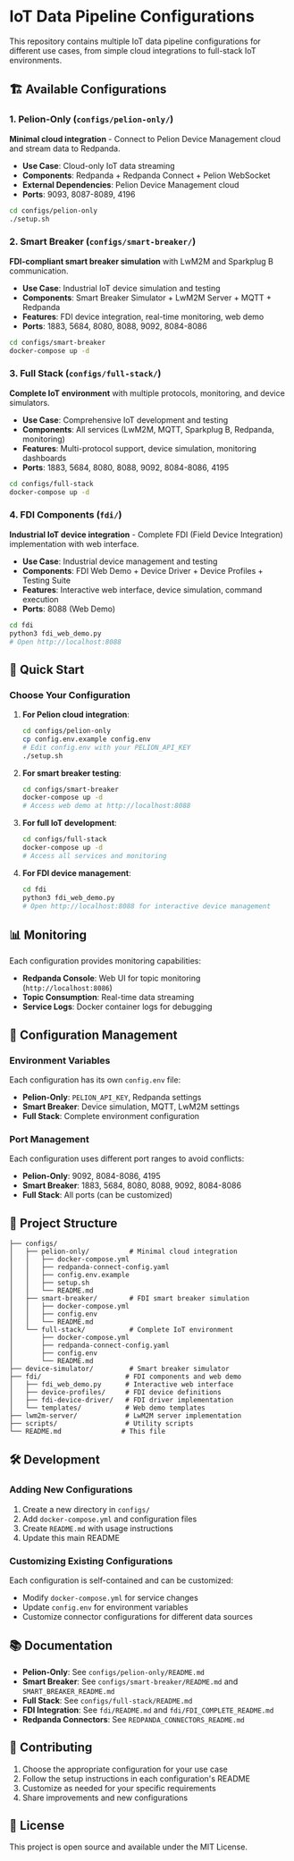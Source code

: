# IoT Data Pipeline Configurations

This repository contains multiple IoT data pipeline configurations for different use cases, from simple cloud integrations to full-stack IoT environments.

## 🏗️ Available Configurations

### 1. **Pelion-Only** (`configs/pelion-only/`)
**Minimal cloud integration** - Connect to Pelion Device Management cloud and stream data to Redpanda.

- **Use Case**: Cloud-only IoT data streaming
- **Components**: Redpanda + Redpanda Connect + Pelion WebSocket
- **External Dependencies**: Pelion Device Management cloud
- **Ports**: 9093, 8087-8089, 4196

```bash
cd configs/pelion-only
./setup.sh
```

### 2. **Smart Breaker** (`configs/smart-breaker/`)
**FDI-compliant smart breaker simulation** with LwM2M and Sparkplug B communication.

- **Use Case**: Industrial IoT device simulation and testing
- **Components**: Smart Breaker Simulator + LwM2M Server + MQTT + Redpanda
- **Features**: FDI device integration, real-time monitoring, web demo
- **Ports**: 1883, 5684, 8080, 8088, 9092, 8084-8086

```bash
cd configs/smart-breaker
docker-compose up -d
```

### 3. **Full Stack** (`configs/full-stack/`)
**Complete IoT environment** with multiple protocols, monitoring, and device simulators.

- **Use Case**: Comprehensive IoT development and testing
- **Components**: All services (LwM2M, MQTT, Sparkplug B, Redpanda, monitoring)
- **Features**: Multi-protocol support, device simulation, monitoring dashboards
- **Ports**: 1883, 5684, 8080, 8088, 9092, 8084-8086, 4195

```bash
cd configs/full-stack
docker-compose up -d
```

### 4. **FDI Components** (`fdi/`)
**Industrial IoT device integration** - Complete FDI (Field Device Integration) implementation with web interface.

- **Use Case**: Industrial device management and testing
- **Components**: FDI Web Demo + Device Driver + Device Profiles + Testing Suite
- **Features**: Interactive web interface, device simulation, command execution
- **Ports**: 8088 (Web Demo)

```bash
cd fdi
python3 fdi_web_demo.py
# Open http://localhost:8088
```

## 🚀 Quick Start

### Choose Your Configuration

1. **For Pelion cloud integration**:
   ```bash
   cd configs/pelion-only
   cp config.env.example config.env
   # Edit config.env with your PELION_API_KEY
   ./setup.sh
   ```

2. **For smart breaker testing**:
   ```bash
   cd configs/smart-breaker
   docker-compose up -d
   # Access web demo at http://localhost:8088
   ```

3. **For full IoT development**:
   ```bash
   cd configs/full-stack
   docker-compose up -d
   # Access all services and monitoring
   ```

4. **For FDI device management**:
   ```bash
   cd fdi
   python3 fdi_web_demo.py
   # Open http://localhost:8088 for interactive device management
   ```

## 📊 Monitoring

Each configuration provides monitoring capabilities:

- **Redpanda Console**: Web UI for topic monitoring (`http://localhost:8086`)
- **Topic Consumption**: Real-time data streaming
- **Service Logs**: Docker container logs for debugging

## 🔧 Configuration Management

### Environment Variables

Each configuration has its own `config.env` file:

- **Pelion-Only**: `PELION_API_KEY`, Redpanda settings
- **Smart Breaker**: Device simulation, MQTT, LwM2M settings
- **Full Stack**: Complete environment configuration

### Port Management

Each configuration uses different port ranges to avoid conflicts:

- **Pelion-Only**: 9092, 8084-8086, 4195
- **Smart Breaker**: 1883, 5684, 8080, 8088, 9092, 8084-8086
- **Full Stack**: All ports (can be customized)

## 📁 Project Structure

```
├── configs/
│   ├── pelion-only/          # Minimal cloud integration
│   │   ├── docker-compose.yml
│   │   ├── redpanda-connect-config.yaml
│   │   ├── config.env.example
│   │   ├── setup.sh
│   │   └── README.md
│   ├── smart-breaker/        # FDI smart breaker simulation
│   │   ├── docker-compose.yml
│   │   ├── config.env
│   │   └── README.md
│   └── full-stack/           # Complete IoT environment
│       ├── docker-compose.yml
│       ├── redpanda-connect-config.yaml
│       ├── config.env
│       └── README.md
├── device-simulator/         # Smart breaker simulator
├── fdi/                     # FDI components and web demo
│   ├── fdi_web_demo.py      # Interactive web interface
│   ├── device-profiles/     # FDI device definitions
│   ├── fdi-device-driver/   # FDI driver implementation
│   └── templates/           # Web demo templates
├── lwm2m-server/            # LwM2M server implementation
├── scripts/                 # Utility scripts
└── README.md               # This file
```

## 🛠️ Development

### Adding New Configurations

1. Create a new directory in `configs/`
2. Add `docker-compose.yml` and configuration files
3. Create `README.md` with usage instructions
4. Update this main README

### Customizing Existing Configurations

Each configuration is self-contained and can be customized:

- Modify `docker-compose.yml` for service changes
- Update `config.env` for environment variables
- Customize connector configurations for different data sources

## 📚 Documentation

- **Pelion-Only**: See `configs/pelion-only/README.md`
- **Smart Breaker**: See `configs/smart-breaker/README.md` and `SMART_BREAKER_README.md`
- **Full Stack**: See `configs/full-stack/README.md`
- **FDI Integration**: See `fdi/README.md` and `fdi/FDI_COMPLETE_README.md`
- **Redpanda Connectors**: See `REDPANDA_CONNECTORS_README.md`

## 🤝 Contributing

1. Choose the appropriate configuration for your use case
2. Follow the setup instructions in each configuration's README
3. Customize as needed for your specific requirements
4. Share improvements and new configurations

## 📄 License

This project is open source and available under the MIT License. 